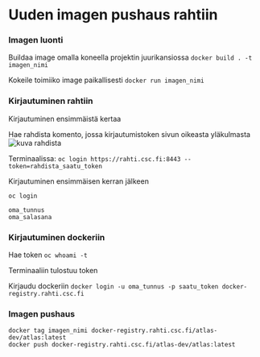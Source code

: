 # Uuden imagen pushaus rahtiin



### Imagen luonti
Buildaa image omalla koneella projektin juurikansiossa
`docker build . -t imagen_nimi`

Kokeile toimiiko image paikallisesti
`docker run imagen_nimi`


### Kirjautuminen rahtiin
Kirjautuminen ensimmäistä kertaa  

Hae rahdista komento, jossa kirjautumistoken sivun oikeasta yläkulmasta
![kuva rahdista](https://github.com/ATLAS-ohtuprojekti/ATLAS/blob/main/rahti.png?raw=true)



Terminaalissa:
`oc login https://rahti.csc.fi:8443 --token=rahdista_saatu_token`


Kirjautuminen ensimmäisen kerran jälkeen
```
oc login

oma_tunnus
oma_salasana
```


### Kirjautuminen dockeriin

Hae token
`oc whoami -t`

Terminaaliin tulostuu token

Kirjaudu dockeriin
`docker login -u oma_tunnus -p saatu_token docker-registry.rahti.csc.fi`




### Imagen pushaus
```
docker tag imagen_nimi docker-registry.rahti.csc.fi/atlas-dev/atlas:latest
docker push docker-registry.rahti.csc.fi/atlas-dev/atlas:latest